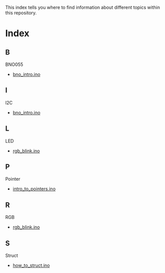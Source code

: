 This index tells you where to find information about different topics within this repository. 

# Index
## B
BNO055
- [bno_intro.ino](https://github.com/frstray/FR_Arduino_Reference/blob/main/sensors/bno_intro.ino)
## I
I2C
- [bno_intro.ino](https://github.com/frstray/FR_Arduino_Reference/blob/main/sensors/bno_intro.ino)
## L
LED
- [rgb_blink.ino](https://github.com/frstray/FR_Arduino_Reference/blob/main/Basic_Arduino_Concepts/rgb_blink.ino)
## P
Pointer 
- [intro_to_pointers.ino](https://github.com/frstray/FR_Arduino_Reference/blob/main/Basic_Arduino_Concepts/intro_to_pointers.ino)
## R
RGB
- [rgb_blink.ino](https://github.com/frstray/FR_Arduino_Reference/blob/main/Basic_Arduino_Concepts/rgb_blink.ino)
## S
Struct
- [how_to_struct.ino](https://github.com/frstray/FR_Arduino_Reference/blob/main/Basic_Arduino_Concepts/how_to_struct.ino)
